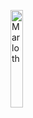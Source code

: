 <div style="height: 50%"></div>
<img class="centered-image" style="width: 20%;padding-right:30%" src="file://src/assets/images/fairytale/door2.png" alt="Marloth"/>

<div class="page-break"></div>

<div style="height: 40%"></div>

<div class="centered-text">

Awake O sleeper

And arise from the dead

And Christ will shine upon you

<div class="small-font">
- From an ancient text written

by a man named Paul

</div>

</div>
